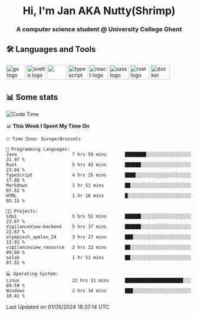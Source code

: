 <h1 align="center">Hi, I'm Jan AKA Nutty(Shrimp)</h1>
<h3 align="center">A computer science student @ University College Ghent</h3>

<h2 align="left">🛠️ Languages and Tools</h2>

###

<div align="left">
  <img src="https://cdn.jsdelivr.net/gh/devicons/devicon/icons/go/go-original.svg" height="40" width="52" alt="go logo"  />
  <img src="https://cdn.jsdelivr.net/gh/devicons/devicon@latest/icons/svelte/svelte-original.svg"  height="40" width="52" alt="svelte logo" />
  <img src="https://cdn.jsdelivr.net/gh/devicons/devicon@latest/icons/tailwindcss/tailwindcss-original.svg" height="40" width="52" />
  <img src="https://cdn.jsdelivr.net/gh/devicons/devicon/icons/typescript/typescript-original.svg" height="40" width="52" alt="typescript logo"  />
  <img src="https://cdn.jsdelivr.net/gh/devicons/devicon/icons/react/react-original.svg" height="40" width="52" alt="react logo"  />
  <img src="https://cdn.jsdelivr.net/gh/devicons/devicon/icons/sass/sass-original.svg" height="40" width="52" alt="sass logo"  />
  <img src="https://cdn.jsdelivr.net/gh/devicons/devicon@latest/icons/rust/rust-original.svg" height="40" width="52" alt="rust logo" />
  <img src="https://cdn.jsdelivr.net/gh/devicons/devicon/icons/docker/docker-original.svg" height="40" width="52" alt="docker logo"  />
</div>

<h2>📊 Some stats</h2>

<!--START_SECTION:waka-->
![Code Time](http://img.shields.io/badge/Code%20Time-4%2C452%20hrs%207%20mins-blue)

📊 **This Week I Spent My Time On** 

```text
🕑︎ Time Zone: Europe/Brussels

💬 Programming Languages: 
Java                     7 hrs 55 mins       ████████░░░░░░░░░░░░░░░░░   31.97 % 
Rust                     5 hrs 42 mins       ██████░░░░░░░░░░░░░░░░░░░   23.04 % 
TypeScript               4 hrs 25 mins       ████░░░░░░░░░░░░░░░░░░░░░   17.88 % 
Markdown                 1 hr 51 mins        ██░░░░░░░░░░░░░░░░░░░░░░░   07.52 % 
HTML                     1 hr 16 mins        █░░░░░░░░░░░░░░░░░░░░░░░░   05.15 % 

🐱‍💻 Projects: 
sdp1                     5 hrs 51 mins       ██████░░░░░░░░░░░░░░░░░░░   23.67 % 
VigilanceView-backend    5 hrs 37 mins       ██████░░░░░░░░░░░░░░░░░░░   22.67 % 
olympisch_spelen_24      3 hrs 27 mins       ███░░░░░░░░░░░░░░░░░░░░░░   13.93 % 
vigilanceview_resource   2 hrs 22 mins       ██░░░░░░░░░░░░░░░░░░░░░░░   09.60 % 
selab                    1 hr 51 mins        ██░░░░░░░░░░░░░░░░░░░░░░░   07.52 % 

💻 Operating System: 
Linux                    22 hrs 11 mins      ██████████████████████░░░   89.59 % 
Windows                  2 hrs 34 mins       ███░░░░░░░░░░░░░░░░░░░░░░   10.41 % 
```


 Last Updated on 01/05/2024 18:37:14 UTC
<!--END_SECTION:waka-->
